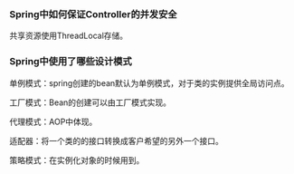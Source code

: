 ### Spring中如何保证Controller的并发安全

共享资源使用ThreadLocal存储。

### Spring中使用了哪些设计模式

单例模式：spring创建的bean默认为单例模式，对于类的实例提供全局访问点。

工厂模式：Bean的创建可以由工厂模式实现。

代理模式：AOP中体现。

适配器：将一个类的的接口转换成客户希望的另外一个接口。

策略模式：在实例化对象的时候用到。







